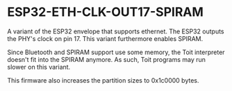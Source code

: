 # ESP32-ETH-CLK-OUT17-SPIRAM

A variant of the ESP32 envelope that supports ethernet. The ESP32
outputs the PHY's clock on pin 17. This variant furthermore enables
SPIRAM.

Since Bluetooth and SPIRAM support use some memory, the Toit interpreter
doesn't fit into the SPIRAM anymore. As such, Toit programs may run
slower on this variant.

This firmware also increases the partition sizes to 0x1c0000 bytes.
